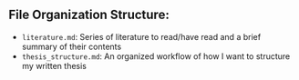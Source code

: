 ## File Organization Structure:

- `literature.md`: Series of literature to read/have read and a brief summary of their contents
- `thesis_structure.md`: An organized workflow of how I want to structure my written thesis
